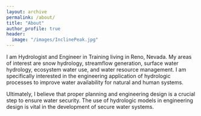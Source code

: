 ```yaml
---
layout: archive
permalink: /about/
title: "About"
author_profile: true
header:
  image: "/images/InclinePeak.jpg"
---
```


I am Hydrologist and Engineer in Training living in Reno, Nevada. My areas of interest are snow hydrology, streamflow generation, surface water hydrology, ecosystem water use, and water resource management.  I am specifically interested in the engineering application of hydrologic processes to improve water availability for natural and human systems.

Ultimately, I believe that proper planning and engineering design is a crucial step to ensure water security.  The use of hydrologic models in engineering design is vital in the development of secure water systems.
